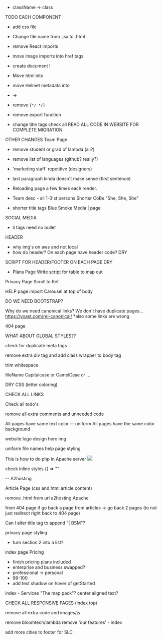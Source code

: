 - className -> class

TODO EACH COMPONENT

- add css file

- Change file name from .jsx to .html
- remove React imports
- move image imports into href tags
- create document <html> !
- Move html into <body>
- move Helmet metadata into <head>
- <Link> -> <a>
- remove `{*/ */}`
- remove export function

- change title tags
  check all <head>
  READ ALL CODE IN WEBSITE FOR COMPLETE MIGRATION

OTHER CHANGES
Team Page

- remove student or grad of lambda (all?)
- remove list of languages (github? really?)
- 'marketing staff' repetitive (designers)
- last paragraph kinda doesn't make sense (first sentence)

- Reloading page a few times each render.
- Team desc - all 1-3'st persons
  Shorter CoBe "She, She, She"

- shorter title tags
  Blue Smoke Media | page

SOCIAL MEDIA

- li tags need no bullet

HEADER

- why img's on aws and not local
- how do header? On each page have header code? DRY

SCRIPT FOR HEADER/FOOTER ON EACH PAGE DRY

- Plans Page
  Write script for table to map out

Privacy Page
Scroll to Ref

<!-- const scrollToRef = (ref) => window.scrollTo(0, ref.current.offsetTop);
  const ref1 = useRef(null); -->

HELP page
import Carousel at top of body

DO WE NEED BOOTSTRAP?

Why do we need canonical links? We don't have duplicate pages...
https://yoast.com/rel-canonical/
\*also some links are wrong

404 page

WHAT ABOUT GLOBAL STYLES??

check for duplicate meta tags

remove extra div tag and add class wrapper to body tag

trim whitespace

fileName Capitalcase or CamelCase or ...

DRY CSS (letter coloring)

CHECK ALL LINKS

Check all todo's

remove all extra comments and unneeded code

All pages have same text color -- uniform
All pages have the same color background

website logo design hero img

uniform file names
help page styling

This is how to do php in Apache server
![](../../../../Downloads/Screen%20Shot%202022-05-17%20at%209.14.13%20AM.png)

check inline styles {} => ""

<!-- addon -> alias for redirecting domains --> -- A2hosting

Article Page (css and html article content)

remove .html from url a2hosting Apache

from 404 page if go back a page from articles -> go back 2 pages (to not just redirect right back to 404 page)

Can I alter title tag to append "| BSM"?

privacy page styling

- turn section 2 into a list?

index page Pricing

- finish pricing plans included
- enterprise and business swapped?
- professional -> personal
- 99-100
- add text shadow on hover of getStarted

index - Services
"The map pack"?
center aligned text?

CHECK ALL RESPONSIVE PAGES (index top)

remove all extra code and images/js

remove bloomtech/lambda
remove 'our features' - index

add more cities to footer for SLC
